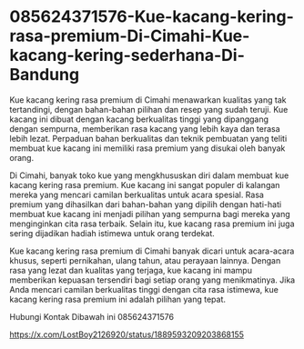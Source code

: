 # 085624371576-Kue-kacang-kering-rasa-premium-Di-Cimahi-Kue-kacang-kering-sederhana-Di-Bandung

Kue kacang kering rasa premium di Cimahi menawarkan kualitas yang tak tertandingi, dengan bahan-bahan pilihan dan resep yang sudah teruji. Kue kacang ini dibuat dengan kacang berkualitas tinggi yang dipanggang dengan sempurna, memberikan rasa kacang yang lebih kaya dan terasa lebih lezat. Perpaduan bahan berkualitas dan teknik pembuatan yang teliti membuat kue kacang ini memiliki rasa premium yang disukai oleh banyak orang.

Di Cimahi, banyak toko kue yang mengkhususkan diri dalam membuat kue kacang kering rasa premium. Kue kacang ini sangat populer di kalangan mereka yang mencari camilan berkualitas untuk acara spesial. Rasa premium yang dihasilkan dari bahan-bahan yang dipilih dengan hati-hati membuat kue kacang ini menjadi pilihan yang sempurna bagi mereka yang menginginkan cita rasa terbaik. Selain itu, kue kacang rasa premium ini juga sering dijadikan hadiah istimewa untuk orang terdekat.

Kue kacang kering rasa premium di Cimahi banyak dicari untuk acara-acara khusus, seperti pernikahan, ulang tahun, atau perayaan lainnya. Dengan rasa yang lezat dan kualitas yang terjaga, kue kacang ini mampu memberikan kepuasan tersendiri bagi setiap orang yang menikmatinya. Jika Anda mencari camilan berkualitas tinggi dengan cita rasa istimewa, kue kacang kering rasa premium ini adalah pilihan yang tepat.

Hubungi Kontak Dibawah ini
085624371576

https://x.com/LostBoy2126920/status/1889593209203868155
